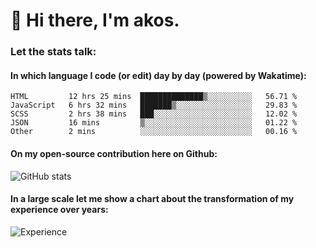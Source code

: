 # 👋 Hi there, I'm akos. 


### Let the stats talk:


#### In which language I code (or edit) day by day (powered by Wakatime): 

<!--START_SECTION:waka-->

```text
HTML         12 hrs 25 mins  ██████████████▒░░░░░░░░░░   56.71 %
JavaScript   6 hrs 32 mins   ███████▒░░░░░░░░░░░░░░░░░   29.83 %
SCSS         2 hrs 38 mins   ███░░░░░░░░░░░░░░░░░░░░░░   12.02 %
JSON         16 mins         ▒░░░░░░░░░░░░░░░░░░░░░░░░   01.22 %
Other        2 mins          ░░░░░░░░░░░░░░░░░░░░░░░░░   00.16 %
```

<!--END_SECTION:waka-->

#### On my open-source contribution here on Github:
 
![GitHub stats](https://github-readme-stats.vercel.app/api?username=akosbalasko)

#### In a large scale let me show a chart about the transformation of my experience over years:   

![Experience](https://cr-skills-chart-widget.azurewebsites.net/api/api?username=akosbalasko)
